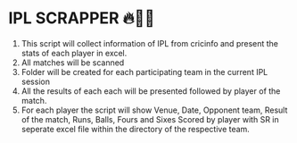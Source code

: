 # IPL SCRAPPER 🔥🏏🏏

1. This script will collect information of IPL from cricinfo and present the stats of each player in excel.
2. All matches will be scanned
3. Folder will be created for each participating team in the current IPL session
4. All the results of each each will be presented followed by player of the match.
5. For each player the script will show Venue, Date, Opponent team, Result of the match, Runs, Balls, Fours and Sixes Scored by player with SR in seperate excel file within the directory of the respective team.